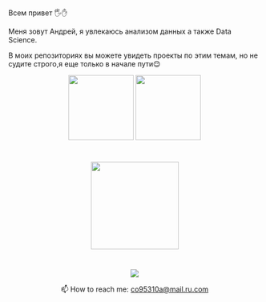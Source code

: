 Всем привет 🖐✋

Меня зовут Андрей, я увлекаюсь анализом данных а также Data Science.

В моих репозиториях вы можете увидеть проекты по этим темам, но не судите строго,я еще только в начале пути😌


<p align='center'>
   <a href="https://github-readme-stats.vercel.app/api?username=AndrewKleonskiy&show_icons=true&count_private=true">
       <img height=130 src="https://github-readme-stats.vercel.app/api?username=AndrewKleonskiy&show_icons=true&count_private=true"/></a>
   <a href="https://github.com/AndrewKleonskiy/github-readme-stats">
       <img height=130 src="https://github-readme-stats.vercel.app/api/top-langs/?username=AndrewKleonskiy&layout=compact"/></a>
</p>

  
   
<div align="center" style="margin: 40px 0">
   <a href="https://github.com/AndrewKleonskiy/github-profile-views-counter">
       <img width="175px" src="https://komarev.com/ghpvc/?username=AndrewKleonskiy&color=DE002D">
   </a>
</div>
   

<p align='center'>
   <a href="https://t.me/AndrewK9">
       <img src="https://img.shields.io/badge/Telegram-2CA5E0?style=for-the-badge&logo=telegram&logoColor=white"/>
   </a>
<p align='center'>
   📫 How to reach me: <a href='mailto:co95310a@mail.ru'>co95310a@mail.ru.com</a>
</p>
